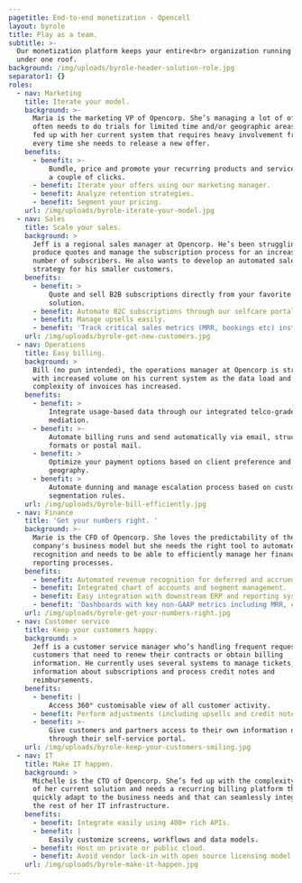 ```yaml
---
pagetitle: End-to-end monetization - Opencell
layout: byrole
title: Play as a team.
subtitle: >-
  Our monetization platform keeps your entire<br> organization running smoothly
  under one roof.
background: /img/uploads/byrole-header-solution-role.jpg
separator1: {}
roles:
  - nav: Marketing
    title: Iterate your model.
    background: >-
      Maria is the marketing VP of Opencorp. She’s managing a lot of offers and
      often needs to do trials for limited time and/or geographic areas. She’s
      fed up with her current system that requires heavy involvement from IT
      every time she needs to release a new offer.
    benefits:
      - benefit: >-
          Bundle, price and promote your recurring products and services in just
          a couple of clicks.
      - benefit: Iterate your offers using our marketing manager.
      - benefit: Analyze retention strategies.
      - benefit: Segment your pricing.
    url: /img/uploads/byrole-iterate-your-model.jpg
  - nav: Sales
    title: Scale your sales.
    background: >
      Jeff is a regional sales manager at Opencorp. He’s been struggling to
      produce quotes and manage the subscription process for an increasing
      number of subscribers. He also wants to develop an automated sales
      strategy for his smaller customers.
    benefits:
      - benefit: >
          Quote and sell B2B subscriptions directly from your favorite CRM
          solution.
      - benefit: Automate B2C subscriptions through our selfcare portal.
      - benefit: Manage upsells easily.
      - benefit: 'Track critical sales metrics (MRR, bookings etc) instantly. '
    url: /img/uploads/byrole-get-new-customers.jpg
  - nav: Operations
    title: Easy billing.
    background: >
      Bill (no pun intended), the operations manager at Opencorp is struggling
      with increased volume on his current system as the data load and
      complexity of invoices has increased.
    benefits:
      - benefit: >
          Integrate usage-based data through our integrated telco-grade
          mediation.
      - benefit: >-
          Automate billing runs and send automatically via email, structured EDI
          formats or postal mail.
      - benefit: >
          Optimize your payment options based on client preference and
          geography.
      - benefit: >
          Automate dunning and manage escalation process based on customer
          segmentation rules.
    url: /img/uploads/byrole-bill-efficiently.jpg
  - nav: Finance
    title: 'Get your numbers right. '
    background: >-
      Marie is the CFO of Opencorp. She loves the predictability of the
      company's business model but she needs the right tool to automate revenue
      recognition and needs to be able to efficiently manage her financial
      reporting processes.
    benefits:
      - benefit: Automated revenue recognition for deferred and accrued revenue.
      - benefit: Integrated chart of accounts and segment management.
      - benefit: Easy integration with downstream ERP and reporting systems.
      - benefit: 'Dashboards with key non-GAAP metrics including MRR, churn and orders.'
    url: /img/uploads/byrole-get-your-numbers-right.jpg
  - nav: Customer service
    title: Keep your customers happy.
    background: >
      Jeff is a customer service manager who’s handling frequent requests from
      customers that need to renew their contracts or obtain billing
      information. He currently uses several systems to manage tickets, get
      information about subscriptions and process credit notes and
      reimbursements.
    benefits:
      - benefit: |
          Access 360° customisable view of all customer activity.
      - benefit: Perform adjustments (including upsells and credit notes) directly.
      - benefit: >-
          Give customers and partners access to their own information directly
          through their self-service portal.
    url: /img/uploads/byrole-keep-your-customers-smiling.jpg
  - nav: IT
    title: Make IT happen.
    background: >
      Michelle is the CTO of Opencorp. She’s fed up with the complexity and cost
      of her current solution and needs a recurring billing platform that can
      quickly adapt to the business needs and that can seamlessly integrate with
      the rest of her IT infrastructure.
    benefits:
      - benefit: Integrate easily using 400+ rich APIs.
      - benefit: |
          Easily customize screens, workflows and data models.
      - benefit: Host on private or public cloud.
      - benefit: Avoid vendor lock-in with open source licensing model
    url: /img/uploads/byrole-make-it-happen.jpg
---
```


